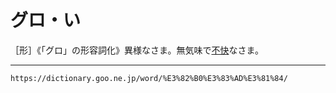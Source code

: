 # グロ・い

［形］《「グロ」の形容詞化》異様なさま。無気味で[不快](ふかい（不快）)なさま。

---
`https://dictionary.goo.ne.jp/word/%E3%82%B0%E3%83%AD%E3%81%84/`